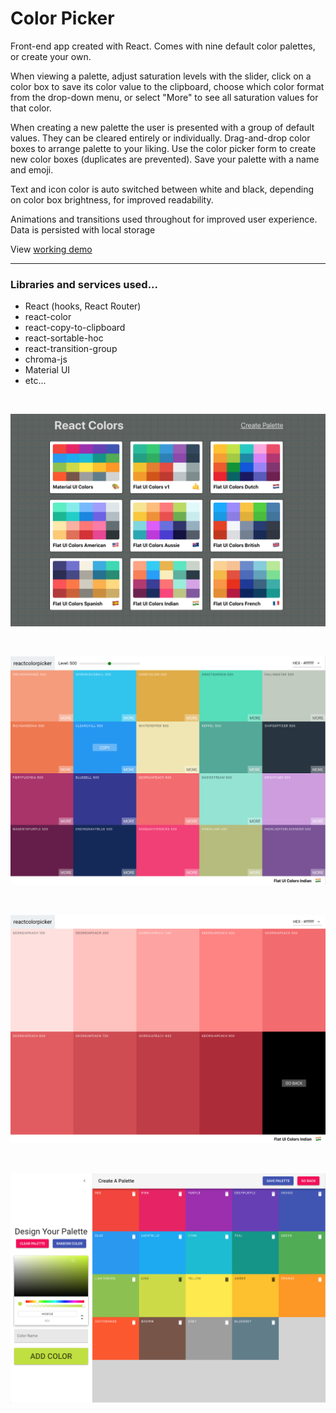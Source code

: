 # Color Picker

Front-end app created with React.  Comes with nine default color palettes, or create your own.

When viewing a palette, adjust saturation levels with the slider, click on a color box to save its color value to the clipboard, choose which color format from the drop-down menu, or select "More" to see all saturation values for that color.

When creating a new palette the user is presented with a group of default values.  They can be cleared entirely or individually.  Drag-and-drop color boxes to arrange palette to your liking.  Use the color picker form to create new color boxes (duplicates are prevented).  Save your palette with a name and emoji.

Text and icon color is auto switched between white and black, depending on color box brightness, for improved readability.

Animations and transitions used throughout for improved user experience.  Data is persisted with local storage

View [working demo](https://color-picker-nds.netlify.com/)

---

### Libraries and services used...
- React (hooks, React Router)
- react-color
- react-copy-to-clipboard
- react-sortable-hoc
- react-transition-group
- chroma-js
- Material UI
- etc...

<br>

![ss1](screenshots/ss1.png)

<br>

![ss2](screenshots/ss2.png)

<br>

![ss3](screenshots/ss3.png)

<br>

![ss4](screenshots/ss4.png)

